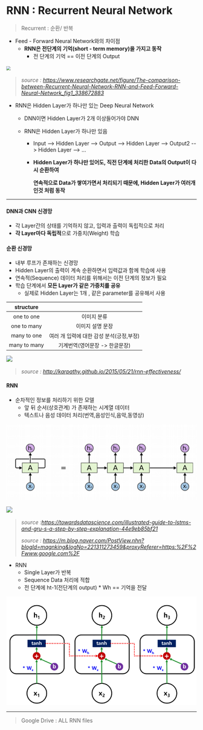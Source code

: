 # RNN : Recurrent Neural Network

> Recurrent : 순환/ 반복

* Feed - Forward Neural Network와의 차이점
  * **RNN은 전단계의 기억(short - term memory)을 가지고 동작**
    * 전 단계의 기억 == 이전 단계의 Output

<img src="https://www.researchgate.net/publication/338672883/figure/fig1/AS:864764884422656@1583187423806/The-comparison-between-Recurrent-Neural-Network-RNN-and-Feed-Forward-Neural-Network.jpg" style="zoom:67%;" />

> *source : https://www.researchgate.net/figure/The-comparison-between-Recurrent-Neural-Network-RNN-and-Feed-Forward-Neural-Network_fig1_338672883*

* RNN은 Hidden Layer가 하나만 있는 Deep Neural Network

  * DNN이면 Hidden Layer가 2개 이상들어가야 DNN

  * RNN은 Hidden Layer가 하나만 있음

    * Input --> Hidden Layer --> Output --> Hidden Layer --> Output2 --> Hidden Layer --> ...

    * **Hidden Layer가 하나만 있어도, 직전 단계에 처리한 Data의 Output이 다시 순환하여**

      **연속적으로 Data가 쌓여가면서 처리되기 때문에, Hidden Layer가 여러개 인것 처럼 동작**

---

#### DNN과 CNN 신경망

* 각 Layer간의 상태를 기억하지 않고, 입력과 출력이 독립적으로 처리
* **각 Layer마다 독립적**으로 가중치(Weight) 학습

#### 순환 신경망

* 내부 루프가 존재하는 신경망
* Hidden Layer의 출력이 계속 순환하면서 입력값과 함께 학습에 사용
* 연속적(Sequence) 데이터 처리를 위해서는 이전 단계의 정보가 필요
* 학습 단계에서 **모든 Layer가 같은 가중치를 공유**
  * 실제로 Hidden Layer는 1개 , 같은 parameter를 공유해서 사용

|  structure   |                                          |
| :----------: | :--------------------------------------: |
|  one to one  |               이미지 분류                |
| one to many  |             이미지 설명 문장             |
| many to one  | 여러 개 입력에 대한 감성 분석(긍정,부정) |
| many to many |      기계번역(영어문장 -> 한글문장)      |

![](http://karpathy.github.io/assets/rnn/diags.jpeg)

> *source : http://karpathy.github.io/2015/05/21/rnn-effectiveness/*



#### RNN

* 순차적인 정보를 처리하기 위한 모델
  * 앞 뒤 순서(상호관계) 가 존재하는 시계열 데이터
  * 텍스트나 음성 데이터 처리(번역,음성인식,음악,동영상)

![](https://github.com/soowoong0329/TIL/blob/master/img/DL/rnncell.PNG?raw=true)

![](https://miro.medium.com/max/700/1*WMnFSJHzOloFlJHU6fVN-g.gif)

> *source :https://towardsdatascience.com/illustrated-guide-to-lstms-and-gru-s-a-step-by-step-explanation-44e9eb85bf21*
>
> *source : https://m.blog.naver.com/PostView.nhn?blogId=magnking&logNo=221311273459&proxyReferer=https:%2F%2Fwww.google.com%2F*



* RNN
  * Single Layer가 반복
  * Sequence Data 처리에 적합
  * 전 단계에 ht-1(전단계의 output) * Wh == 기억을 전달

![](https://github.com/soowoong0329/TIL/blob/master/img/DL/rnntanh.PNG?raw=true)

---

> Google Drive : ALL RNN files

